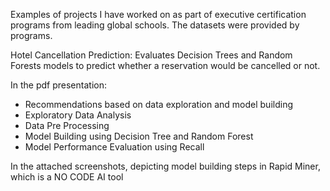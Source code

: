 Examples of projects I have worked on as part of executive certification programs from leading global schools. The datasets were provided by programs.

Hotel Cancellation Prediction: Evaluates Decision Trees and Random Forests models to predict whether a reservation would be cancelled or not. 

In the pdf presentation:
- Recommendations based on data exploration and model building
- Exploratory Data Analysis
- Data Pre Processing
- Model Building using Decision Tree and Random Forest
- Model Performance Evaluation using Recall
  
In the attached screenshots, depicting model building steps in Rapid Miner, which is a NO CODE AI tool
